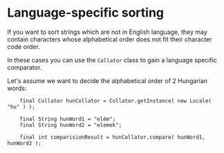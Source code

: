 # Language-specific sorting #
If you want to sort strings which are not in English language, they may contain characters whose alphabetical order does not fit their character code order.

In these cases you can use the `Collator` class to gain a language specific comparator.

Let's assume we want to decide the alphabetical order of 2 Hungarian words:
```
    final Collator hunCollator = Collator.getInstance( new Locale( "hu" ) );
    
    final String hunWord1 = "elém";
    final String hunWord2 = "elemek";
    
    final int comparisionResult = hunCollator.compare( hunWord1, hunWord2 );
```